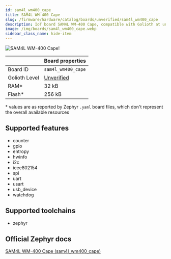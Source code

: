 ```yaml
---
id: sam4l_wm400_cape
title: SAM4L WM-400 Cape
slug: /firmware/hardware/catalog/boards/unverified/sam4l_wm400_cape
description: IoT board SAM4L WM-400 Cape, compatible with Golioth at unverified level.
image: /img/boards/sam4l_wm400_cape.webp
sidebar_class_name: hide-item
---
```


[//]: # (This is an auto-generated file, do not edit! Changes to it will be lost upon re-generation)

![SAM4L WM-400 Cape!](/img/boards/sam4l_wm400_cape.webp "SAM4L WM-400 Cape")

|                | Board properties     |
| -------------  | -------------------- |
| Board ID       | `sam4l_wm400_cape` |
| Golioth Level  | [Unverified](/firmware/hardware#unverified-boards) |
| RAM*           | 32 kB |
| Flash*         | 256 kB |

\* values are as reported by Zephyr `.yaml` board files, which don't represent the overall available resources



## Supported features

* counter
* gpio
* entropy
* hwinfo
* i2c
* ieee802154
* spi
* uart
* usart
* usb_device
* watchdog

## Supported toolchains

* zephyr

## Official Zephyr docs

[SAM4L WM-400 Cape (sam4l_wm400_cape)](https://docs.zephyrproject.org/latest/boards/peregrine/sam4l_wm400_cape/doc/index.html)
